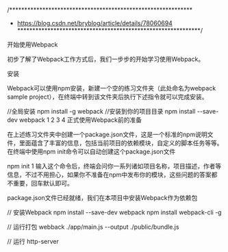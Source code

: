 /*************************************************************
 * https://blog.csdn.net/bryblog/article/details/78060694
 *************************************************************/


开始使用Webpack

初步了解了Webpack工作方式后，我们一步步的开始学习使用Webpack。

安装

Webpack可以使用npm安装，新建一个空的练习文件夹（此处命名为webpack sample project），在终端中转到该文件夹后执行下述指令就可以完成安装。

//全局安装
npm install -g webpack
//安装到你的项目目录
npm install --save-dev webpack
1
2
3
4
正式使用Webpack前的准备

在上述练习文件夹中创建一个package.json文件，这是一个标准的npm说明文件，里面蕴含了丰富的信息，包括当前项目的依赖模块，自定义的脚本任务等等。在终端中使用npm init命令可以自动创建这个package.json文件

npm init
1
输入这个命令后，终端会问你一系列诸如项目名称，项目描述，作者等信息，不过不用担心，如果你不准备在npm中发布你的模块，这些问题的答案都不重要，回车默认即可。

package.json文件已经就绪，我们在本项目中安装Webpack作为依赖包

// 安装Webpack
npm install --save-dev webpack
npm install webpack-cli -g

// 运行打包
webback ./app/main.js --output ./public/bundle.js

// 运行 
http-server